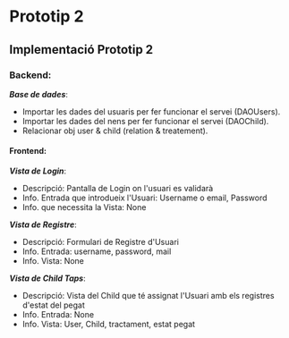 # Prototip 2

##  Implementació Prototip 2

### Backend:

***Base de dades***:
- Importar les dades del usuaris per fer funcionar el servei (DAOUsers).
- Importar les dades del nens per fer funcionar el servei (DAOChild).
- Relacionar obj user & child (relation & treatement).


#### Frontend:

***Vista de Login***:
- Descripció: Pantalla de Login on l'usuari es validarà
- Info. Entrada que introdueix l'Usuari: Username o email, Password
- Info. que necessita la Vista: None

***Vista de Registre***:
- Descripció: Formulari de Registre d'Usuari 
- Info. Entrada: username, password, mail
- Info. Vista: None

<!-- a futuro **Vista de Restablir contrasenya**:
- Descripció: Pantalla per restablir contrasenya mitjançant email
- Info. Entrada: mail, new password
- Info. Vista: None -->

***Vista de Child Taps***:
- Descripció: Vista del Child que té assignat l'Usuari amb els registres d'estat del pegat 
- Info. Entrada: None
- Info. Vista: User, Child, tractament, estat pegat